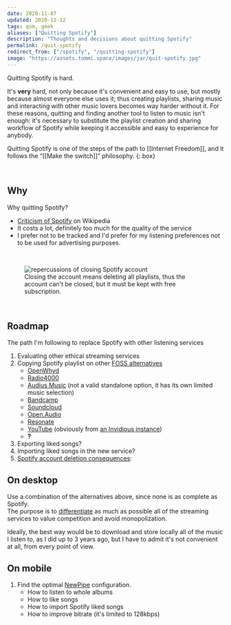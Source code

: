 ```yaml
---
date: 2020-11-07
updated: 2020-12-12
tags: qsm, geek
aliases: ["Quitting Spotify"]
description: "Thoughts and decisions about quitting Spotify"
permalink: /quit-spotify
redirect_from: ["/spotify", "/quitting-spotify"]
image: "https://assets.tommi.space/images/jar/quit-spotify.jpg"
---
```

Quitting Spotify is hard.

It's **very** hard, not only because it's convenient and easy to use, but mostly because almost everyone else uses it; thus creating playlists, sharing music and interacting with other music lovers becomes way harder without it. For these reasons, quitting and finding another tool to listen to music isn't enough: it's necessary to substitute the playlist creation and sharing workflow of Spotify while keeping it accessible and easy to experience for anybody.

Quitting Spotify is one of the steps of the path to [[Internet Freedom]], and it follows the “[[Make the switch]]” philosophy.
{:.box}

<br>

## Why

Why quitting Spotify?

- [Criticism of Spotify](https://en.m.wikipedia.org/wiki/Criticism_of_Spotify) on Wikipedia
- It costs a lot, definitely too much for the quality of the service
- I prefer not to be tracked and I'd prefer for my listening preferences not to be used for advertising purposes.

<br>

<figure>
	<img src="https://assets.tommi.space/images/Spotify-close-account.jpg" title="repercussions of closing Spotify account" alt="repercussions of closing Spotify account" />
	<figcaption>
		Closing the account means deleting all playlists, thus the account can't be closed, but it must be kept with free subscription.
	</figcaption>
</figure>

<br>

## Roadmap

The path I'm following to replace Spotify with other listening services

1. Evaluating other ethical streaming services
1. Copying Spotify playlist on other [FOSS alternatives](https://alternativeto.net/software/spotify/?license=opensource)
	- [OpenWhyd](https://openwhyd.org "OpenWhyd official website")
	- [Radio4000](https://radio4000.com/ "R4000 official website")
	- [Audius Music](https://audius.co/ "Audius Music official website") (not a valid standalone option, it has its own limited music selection)
	- [Bandcamp](https://bandcamp.com "Bandcamp official website")
	- [Soundcloud](https://soundcloud.com)
	- [Open.Audio](https://open.audio)
	- [Resonate](https://resonate.is)
	- [YouTube](https://yewtu.be "Yewtube, a YouTube alternative client") (obviously from [an Invidious instance](https://github.com/iv-org/invidious "Invidious GitHub repository"))
	- **?**
1. Exporting liked songs?
2. Importing liked songs in the new service?
3. [Spotify account deletion consequences](https://community.spotify.com/t5/Spotify-Answers/How-do-I-close-my-Spotify-Account/ta-p/4663172 "How Do I close my Spotify Account - Spotify Support"):

## On desktop

Use a combination of the alternatives above, since none is as complete as Spotify.\
The purpose is to <u>differentiate</u> as much as possible all of the streaming services to value competition and avoid monopolization.

Ideally, the best way would be to download and store locally all of the music I listen to, as I did up to 3 years ago, but I have to admit it's not convenient at all, from every point of view.

## On mobile

1. Find the optimal [NewPipe](https://newpipe.schabi.org/ "NewPipe official website") configuration.
	- How to listen to whole albums
	- How to like songs
	- How to import Spotify liked songs
	- How to improve bitrate (it's limited to 128kbps)
